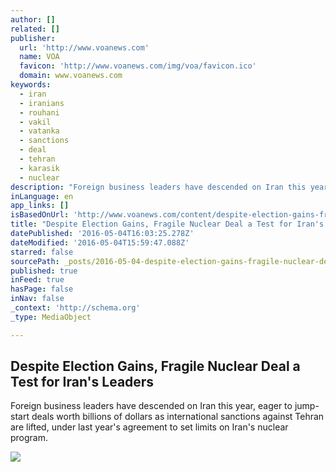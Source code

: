 ```yaml
---
author: []
related: []
publisher:
  url: 'http://www.voanews.com'
  name: VOA
  favicon: 'http://www.voanews.com/img/voa/favicon.ico'
  domain: www.voanews.com
keywords:
  - iran
  - iranians
  - rouhani
  - vakil
  - vatanka
  - sanctions
  - deal
  - tehran
  - karasik
  - nuclear
description: "Foreign business leaders have descended on Iran this year, eager to jump-start deals worth billions of dollars as international sanctions against Tehran are lifted, under last year's agreement to set limits on Iran's nuclear program."
inLanguage: en
app_links: []
isBasedOnUrl: 'http://www.voanews.com/content/despite-election-gains-fragile-nuclear-deal-a-test-for-iran-leaders/3313957.html'
title: "Despite Election Gains, Fragile Nuclear Deal a Test for Iran's Leaders"
datePublished: '2016-05-04T16:03:25.278Z'
dateModified: '2016-05-04T15:59:47.088Z'
starred: false
sourcePath: _posts/2016-05-04-despite-election-gains-fragile-nuclear-deal-a-test-for-iran.md
published: true
inFeed: true
hasPage: false
inNav: false
_context: 'http://schema.org'
_type: MediaObject

---
```

<article style=""><h1>Despite Election Gains, Fragile Nuclear Deal a Test for Iran's Leaders</h1><p>Foreign business leaders have descended on Iran this year, eager to jump-start deals worth billions of dollars as international sanctions against Tehran are lifted, under last year's agreement to set limits on Iran's nuclear program.</p><img src="http://gdb.voanews.com/43CF4C09-5207-4FEC-AC09-EB87B57CA38C_cx0_cy5_cw0_mw1024_mh1024_s.jpg" /></article>